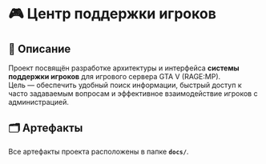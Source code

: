 # 🎮 Центр поддержки игроков

## 📌 Описание
Проект посвящён разработке архитектуры и интерфейса **системы поддержки игроков** для игрового сервера GTA V (RAGE:MP).  
Цель — обеспечить удобный поиск информации, быстрый доступ к часто задаваемым вопросам и эффективное взаимодействие игроков с администрацией.

## 🗂️ Артефакты
Все артефакты проекта расположены в папке **`docs/`**. 

